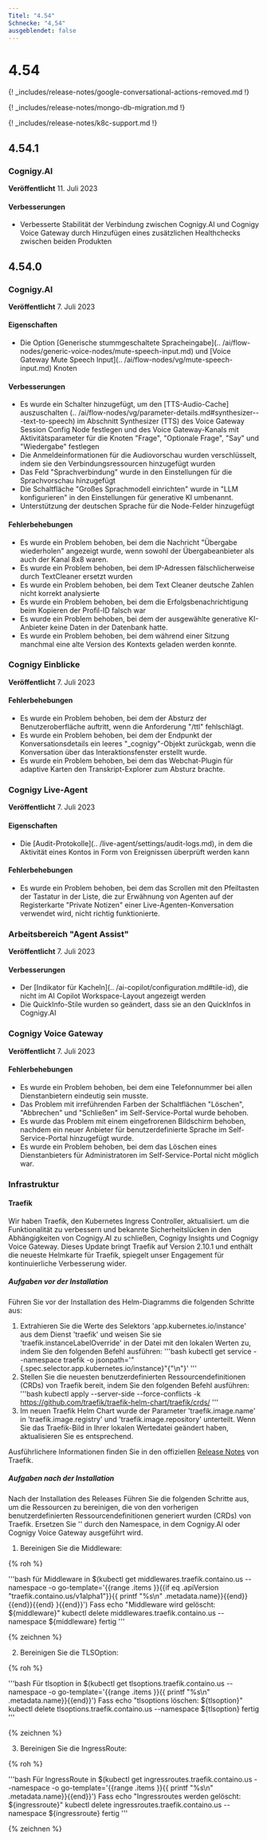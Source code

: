 ```yaml
---
Titel: "4.54"
Schnecke: "4,54"
ausgeblendet: false
---
```


# 4.54

{! _includes/release-notes/google-conversational-actions-removed.md !}

{! _includes/release-notes/mongo-db-migration.md !}

{! _includes/release-notes/k8c-support.md !}

## 4.54.1

### Cognigy.AI

**Veröffentlicht** 11. Juli 2023

#### Verbesserungen

- Verbesserte Stabilität der Verbindung zwischen Cognigy.AI und Cognigy Voice Gateway durch Hinzufügen eines zusätzlichen Healthchecks zwischen beiden Produkten

## 4.54.0

### Cognigy.AI

**Veröffentlicht** 7. Juli 2023

#### Eigenschaften

- Die Option [Generische stummgeschaltete Spracheingabe](.. /ai/flow-nodes/generic-voice-nodes/mute-speech-input.md) und [Voice Gateway Mute Speech Input](.. /ai/flow-nodes/vg/mute-speech-input.md) Knoten

#### Verbesserungen

- Es wurde ein Schalter hinzugefügt, um den [TTS-Audio-Cache] auszuschalten (.. /ai/flow-nodes/vg/parameter-details.md#synthesizer---text-to-speech) im Abschnitt Synthesizer (TTS) des Voice Gateway Session Config Node festlegen und des Voice Gateway-Kanals mit Aktivitätsparameter für die Knoten "Frage", "Optionale Frage", "Say" und "Wiedergabe" festlegen
- Die Anmeldeinformationen für die Audiovorschau wurden verschlüsselt, indem sie den Verbindungsressourcen hinzugefügt wurden
- Das Feld "Sprachverbindung" wurde in den Einstellungen für die Sprachvorschau hinzugefügt
- Die Schaltfläche "Großes Sprachmodell einrichten" wurde in "LLM konfigurieren" in den Einstellungen für generative KI umbenannt.
- Unterstützung der deutschen Sprache für die Node-Felder hinzugefügt

#### Fehlerbehebungen

- Es wurde ein Problem behoben, bei dem die Nachricht "Übergabe wiederholen" angezeigt wurde, wenn sowohl der Übergabeanbieter als auch der Kanal 8x8 waren.
- Es wurde ein Problem behoben, bei dem IP-Adressen fälschlicherweise durch TextCleaner ersetzt wurden
- Es wurde ein Problem behoben, bei dem Text Cleaner deutsche Zahlen nicht korrekt analysierte
- Es wurde ein Problem behoben, bei dem die Erfolgsbenachrichtigung beim Kopieren der Profil-ID falsch war
- Es wurde ein Problem behoben, bei dem der ausgewählte generative KI-Anbieter keine Daten in der Datenbank hatte.
- Es wurde ein Problem behoben, bei dem während einer Sitzung manchmal eine alte Version des Kontexts geladen werden konnte.

### Cognigy Einblicke

**Veröffentlicht** 7. Juli 2023

#### Fehlerbehebungen

- Es wurde ein Problem behoben, bei dem der Absturz der Benutzeroberfläche auftritt, wenn die Anforderung "/ttl" fehlschlägt.
- Es wurde ein Problem behoben, bei dem der Endpunkt der Konversationsdetails ein leeres "_cognigy"-Objekt zurückgab, wenn die Konversation über das Interaktionsfenster erstellt wurde.
- Es wurde ein Problem behoben, bei dem das Webchat-Plugin für adaptive Karten den Transkript-Explorer zum Absturz brachte.

### Cognigy Live-Agent

**Veröffentlicht** 7. Juli 2023

#### Eigenschaften

- Die [Audit-Protokolle](.. /live-agent/settings/audit-logs.md), in dem die Aktivität eines Kontos in Form von Ereignissen überprüft werden kann

#### Fehlerbehebungen

- Es wurde ein Problem behoben, bei dem das Scrollen mit den Pfeiltasten der Tastatur in der Liste, die zur Erwähnung von Agenten auf der Registerkarte "Private Notizen" einer Live-Agenten-Konversation verwendet wird, nicht richtig funktionierte.

### Arbeitsbereich "Agent Assist"

**Veröffentlicht** 7. Juli 2023

#### Verbesserungen

- Der [Indikator für Kacheln](.. /ai-copilot/configuration.md#tile-id), die nicht im AI Copilot Workspace-Layout angezeigt werden
- Die QuickInfo-Stile wurden so geändert, dass sie an den QuickInfos in Cognigy.AI

### Cognigy Voice Gateway

**Veröffentlicht** 7. Juli 2023

#### Fehlerbehebungen

- Es wurde ein Problem behoben, bei dem eine Telefonnummer bei allen Dienstanbietern eindeutig sein musste.
- Das Problem mit irreführenden Farben der Schaltflächen "Löschen", "Abbrechen" und "Schließen" im Self-Service-Portal wurde behoben.
- Es wurde das Problem mit einem eingefrorenen Bildschirm behoben, nachdem ein neuer Anbieter für benutzerdefinierte Sprache im Self-Service-Portal hinzugefügt wurde.
- Es wurde ein Problem behoben, bei dem das Löschen eines Dienstanbieters für Administratoren im Self-Service-Portal nicht möglich war.

### Infrastruktur

#### Traefik

Wir haben Traefik, den Kubernetes Ingress Controller, aktualisiert.
um die Funktionalität zu verbessern und bekannte Sicherheitslücken in den Abhängigkeiten von Cognigy.AI zu schließen,
Cognigy Insights und Cognigy Voice Gateway.
Dieses Update bringt Traefik auf Version 2.10.1 und enthält die neueste Helmkarte für Traefik,
spiegelt unser Engagement für kontinuierliche Verbesserung wider.

##### Aufgaben vor der Installation

Führen Sie vor der Installation des Helm-Diagramms die folgenden Schritte aus:

1. Extrahieren Sie die Werte des Selektors 'app.kubernetes.io/instance' aus dem Dienst 'traefik' und weisen Sie sie 'traefik.instanceLabelOverride' in der Datei mit den lokalen Werten zu, indem Sie den folgenden Befehl ausführen:
   '''bash
   kubectl get service --namespace <namespace> traefik -o jsonpath='"{.spec.selector.app\.kubernetes\.io\/instance}"{"\n"}'
   '''
2. Stellen Sie die neuesten benutzerdefinierten Ressourcendefinitionen (CRDs) von Traefik bereit, indem Sie den folgenden Befehl ausführen:
   '''bash
   kubectl apply --server-side --force-conflicts -k https://github.com/traefik/traefik-helm-chart/traefik/crds/
   '''
3. Im neuen Traefik Helm Chart wurde der Parameter 'traefik.image.name' in 'traefik.image.registry' und 'traefik.image.repository' unterteilt. Wenn Sie das Traefik-Bild in Ihrer lokalen Wertedatei geändert haben, aktualisieren Sie es entsprechend.

Ausführlichere Informationen finden Sie in den offiziellen [Release Notes](https://github.com/traefik/traefik-helm-chart/releases) von Traefik.

##### Aufgaben nach der Installation

Nach der Installation des Releases
Führen Sie die folgenden Schritte aus, um die Ressourcen zu bereinigen, die von den vorherigen benutzerdefinierten Ressourcendefinitionen generiert wurden
(CRDs) von Traefik.
Ersetzen Sie '<namespace>' durch den Namespace, in dem Cognigy.AI oder Cognigy Voice Gateway ausgeführt wird.

1. Bereinigen Sie die Middleware:

{% roh %}

'''bash
   für Middleware in $(kubectl get middlewares.traefik.containo.us --namespace -o go-template='{{range .items }}{{if eq .apiVersion "traefik.containo.us/v1alpha1"}}{{ printf "%s\n" .metadata.name}}{{end}}{{end}}{{end} <namespace> }{{end}}')
   Fass
   echo "Middleware wird gelöscht: ${middleware}"
   kubectl delete middlewares.traefik.containo.us --namespace <namespace> ${middleware}
   fertig
   '''

{% zeichnen %}

2. Bereinigen Sie die TLSOption:

{% roh %}

'''bash
   Für tlsoption in $(kubectl get tlsoptions.traefik.containo.us --namespace -o go-template='{{range .items }}{{ <namespace> printf "%s\n" .metadata.name}}{{end}}')
   Fass
   echo "tlsoptions löschen: ${tlsoption}"
   kubectl delete tlsoptions.traefik.containo.us --namespace <namespace> ${tlsoption}
   fertig
   '''

{% zeichnen %}

3. Bereinigen Sie die IngressRoute:

{% roh %}

'''bash
    Für IngressRoute in $(kubectl get ingressroutes.traefik.containo.us --namespace -o go-template='{{range .items }}{{ <namespace> printf "%s\n" .metadata.name}}{{end}}')
    Fass
    echo "Ingressroutes werden gelöscht: ${ingressroute}"
    kubectl delete ingressroutes.traefik.containo.us --namespace <namespace> ${ingressroute}
    fertig
   '''

{% zeichnen %}
</namespace></namespace></namespace></namespace></namespace></namespace></namespace></namespace>